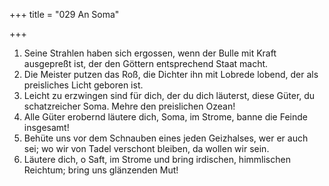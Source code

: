 +++
title = "029 An Soma"

+++


1.	Seine Strahlen haben sich ergossen, wenn der Bulle mit Kraft ausgepreßt ist, der den Göttern entsprechend Staat macht.
2.	Die Meister putzen das Roß, die Dichter ihn mit Lobrede lobend, der als preisliches Licht geboren ist.
3.	Leicht zu erzwingen sind für dich, der du dich läuterst, diese Güter, du schatzreicher Soma. Mehre den preislichen Ozean!
4.	Alle Güter erobernd läutere dich, Soma, im Strome, banne die Feinde insgesamt!
5.	Behüte uns vor dem Schnauben eines jeden Geizhalses, wer er auch sei; wo wir von Tadel verschont bleiben, da wollen wir sein.
6.	Läutere dich, o Saft, im Strome und bring irdischen, himmlischen Reichtum; bring uns glänzenden Mut!


